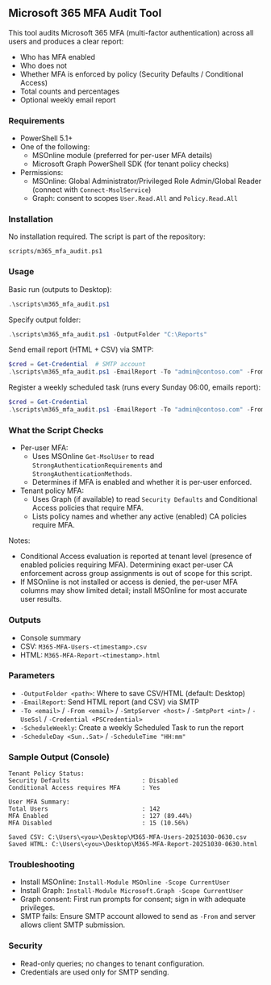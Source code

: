 ## Microsoft 365 MFA Audit Tool

This tool audits Microsoft 365 MFA (multi-factor authentication) across all users and produces a clear report:

- Who has MFA enabled
- Who does not
- Whether MFA is enforced by policy (Security Defaults / Conditional Access)
- Total counts and percentages
- Optional weekly email report

### Requirements

- PowerShell 5.1+
- One of the following:
  - MSOnline module (preferred for per-user MFA details)
  - Microsoft Graph PowerShell SDK (for tenant policy checks)
- Permissions:
  - MSOnline: Global Administrator/Privileged Role Admin/Global Reader (connect with `Connect-MsolService`)
  - Graph: consent to scopes `User.Read.All` and `Policy.Read.All`

### Installation

No installation required. The script is part of the repository:

`scripts/m365_mfa_audit.ps1`

### Usage

Basic run (outputs to Desktop):

```powershell
.\scripts\m365_mfa_audit.ps1
```

Specify output folder:

```powershell
.\scripts\m365_mfa_audit.ps1 -OutputFolder "C:\Reports"
```

Send email report (HTML + CSV) via SMTP:

```powershell
$cred = Get-Credential  # SMTP account
.\scripts\m365_mfa_audit.ps1 -EmailReport -To "admin@contoso.com" -From "reports@contoso.com" -SmtpServer "smtp.office365.com" -SmtpPort 587 -UseSsl -Credential $cred
```

Register a weekly scheduled task (runs every Sunday 06:00, emails report):

```powershell
$cred = Get-Credential
.\scripts\m365_mfa_audit.ps1 -EmailReport -To "admin@contoso.com" -From "reports@contoso.com" -SmtpServer "smtp.office365.com" -Credential $cred -ScheduleWeekly -ScheduleDay Sunday -ScheduleTime "06:00"
```

### What the Script Checks

- Per-user MFA:
  - Uses MSOnline `Get-MsolUser` to read `StrongAuthenticationRequirements` and `StrongAuthenticationMethods`.
  - Determines if MFA is enabled and whether it is per-user enforced.
- Tenant policy MFA:
  - Uses Graph (if available) to read `Security Defaults` and Conditional Access policies that require MFA.
  - Lists policy names and whether any active (enabled) CA policies require MFA.

Notes:
- Conditional Access evaluation is reported at tenant level (presence of enabled policies requiring MFA). Determining exact per-user CA enforcement across group assignments is out of scope for this script.
- If MSOnline is not installed or access is denied, the per-user MFA columns may show limited detail; install MSOnline for most accurate user results.

### Outputs

- Console summary
- CSV: `M365-MFA-Users-<timestamp>.csv`
- HTML: `M365-MFA-Report-<timestamp>.html`

### Parameters

- `-OutputFolder <path>`: Where to save CSV/HTML (default: Desktop)
- `-EmailReport`: Send HTML report (and CSV) via SMTP
- `-To <email>` / `-From <email>` / `-SmtpServer <host>` / `-SmtpPort <int>` / `-UseSsl` / `-Credential <PSCredential>`
- `-ScheduleWeekly`: Create a weekly Scheduled Task to run the report
- `-ScheduleDay <Sun..Sat>` / `-ScheduleTime "HH:mm"`

### Sample Output (Console)

```
Tenant Policy Status:
Security Defaults                    : Disabled
Conditional Access requires MFA      : Yes

User MFA Summary:
Total Users                          : 142
MFA Enabled                          : 127 (89.44%)
MFA Disabled                         : 15 (10.56%)

Saved CSV: C:\Users\<you>\Desktop\M365-MFA-Users-20251030-0630.csv
Saved HTML: C:\Users\<you>\Desktop\M365-MFA-Report-20251030-0630.html
```

### Troubleshooting

- Install MSOnline: `Install-Module MSOnline -Scope CurrentUser`
- Install Graph: `Install-Module Microsoft.Graph -Scope CurrentUser`
- Graph consent: First run prompts for consent; sign in with adequate privileges.
- SMTP fails: Ensure SMTP account allowed to send as `-From` and server allows client SMTP submission.

### Security

- Read-only queries; no changes to tenant configuration.
- Credentials are used only for SMTP sending.


